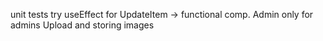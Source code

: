 unit tests
try useEffect for UpdateItem -> functional comp.
Admin only for admins
Upload and storing images